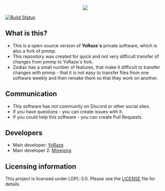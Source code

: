 <p align="center">
	<img src="https://user-images.githubusercontent.com/25742996/76456007-61f0fd00-63e7-11ea-9e30-260ceb5f9820.png"></img><br>
</p>

[![Build Status](https://travis-ci.com/yosoftteam/Zodiac.svg?branch=master)](https://travis-ci.org/ZodiacMine/Zodiac)

## What is this?
- This is a open-source version of **YoRaze\`s** private software, which is also a fork of pmmp.
- This repository was created for quick and not very difficult transfer of changes from pmmp to YoRaze`s fork.
- Zodiac has a small number of features, that make it difficult to transfer changes with pmmp - that it is not easy to transfer files from one software weekly and then remake them so that they work on another.

## Communication
- This software has not community on Discord or other social sites.
- If you have questions - you can create issues with it.
- If you could help this software - you can create Pull Requests.

## Developers
- Main developer: [YoRaze](https://github.com/yoraze)
- Main developer 2: [Minejong](https://github.com/Minejong)

## Licensing information
This project is licensed under LGPL-3.0. Please see the [LICENSE](/LICENSE) file for details.
